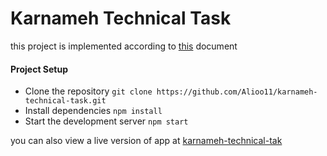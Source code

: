 # Karnameh Technical Task

this project is implemented according to [this](https://mail.google.com/mail/u/0?ui=2&ik=4e92da08da&attid=0.1&permmsgid=msg-f:1808245630335439805&th=19182dd1fecbd3bd&view=att&disp=inline) document

#### Project Setup
- Clone the repository `git clone https://github.com/Alioo11/karnameh-technical-task.git`
- Install dependencies `npm install`
- Start the development server `npm start`


you can also view a live version of app at [karnameh-technical-tak](karnameh-technical-task.darkube.app)

